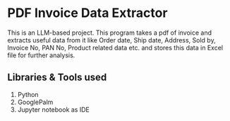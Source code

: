 # PDF Invoice Data Extractor 

This is an LLM-based project. This program takes a pdf of invoice and extracts useful data from it like Order date, Ship date, Address, Sold by, Invoice No, PAN No, Product related data etc. and stores this data in Excel file for further analysis.

## Libraries & Tools used

1. Python
2. GooglePalm
3. Jupyter notebook as IDE
